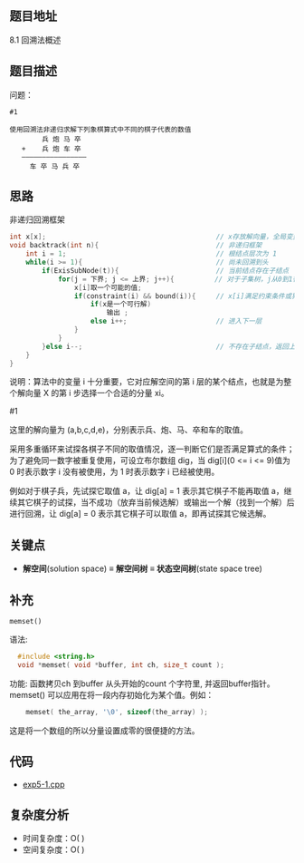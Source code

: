 <!--
 * @Date        : 2020-05-02 20:37:47
 * @LastEditors : anlzou
 * @Github      : https://github.com/anlzou
 * @LastEditTime: 2020-06-05 17:43:00
 * @FilePath    : \algorithm-design\chapters\chapter05-backtracking\test5-1.md
 * @Describe    : 
 -->
 
## 题目地址
8.1 回溯法概述

## 题目描述

问题：
```
#1

使用回溯法非递归求解下列象棋算式中不同的棋子代表的数值
        兵 炮 马 卒
   +    兵 炮 车 卒
   ————————————————
     车 卒 马 兵 卒
```

## 思路
非递归回溯框架
```cpp
int x[x];                                          // x存放解向量，全局变量
void backtrack(int n){                             // 非递归框架
    int i = 1;                                     // 根结点层次为 1
    while(i >= 1){                                 // 尚未回溯到头
        if(ExisSubNode(t)){                        // 当前结点存在子结点
            for(j = 下界; j <= 上界; j++){          // 对于子集树，j从0到1循环
                x[i]取一个可能的值;
                if(constraint(i) && bound(i)){     // x[i]满足约束条件或界限函数
                    if(x是一个可行解)
                        输出 ;
                    else i++;                      // 进入下一层
                }
            }
        }else i--;                                 // 不存在子结点，返回上一层，即回溯
    }
}
```
说明：算法中的变量 i 十分重要，它对应解空间的第 i 层的某个结点，也就是为整个解向量 X 的第 i 步选择一个合适的分量 xi。

#1

这里的解向量为 (a,b,c,d,e)，分别表示兵、炮、马、卒和车的取值。

采用多重循环来试探各棋子不同的取值情况，逐一判断它们是否满足算式的条件；为了避免同一数字被重复使用，可设立布尔数组 dig，当 dig[i](0 <= i <= 9)值为 0 时表示数字 i 没有被使用，为 1 时表示数字 i 已经被使用。

例如对于棋子兵，先试探它取值 a，让 dig[a] = 1 表示其它棋子不能再取值 a，继续其它棋子的试探，当不成功（放弃当前候选解）或输出一个解（找到一个解）后进行回溯，让 dig[a] = 0 表示其它棋子可以取值 a，即再试探其它候选解。

## 关键点
- **解空间**(solution space) ≡ **解空间树** ≡ **状态空间树**(state space tree)

## 补充
<code>memset()</code>

语法:
```cpp
  #include <string.h>
  void *memset( void *buffer, int ch, size_t count );
```
功能: 函数拷贝ch 到buffer 从头开始的count 个字符里, 并返回buffer指针。 memset() 可以应用在将一段内存初始化为某个值。例如：
```cpp
    memset( the_array, '\0', sizeof(the_array) );
```
这是将一个数组的所以分量设置成零的很便捷的方法。

## 代码
- [exp5-1.cpp](./code/exp5-1.cpp)

## 复杂度分析

- 时间复杂度：O( )
- 空间复杂度：O( )